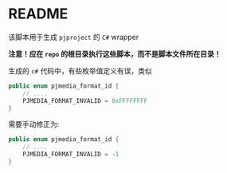 # README

该脚本用于生成 `pjproject` 的 `C#` wrapper

**注意！应在 `repo` 的根目录执行这些脚本，而不是脚本文件所在目录！**

生成的 `c#` 代码中，有些枚举值定义有误，类似

```csharp
public enum pjmedia_format_id {
    // ....
    PJMEDIA_FORMAT_INVALID = 0xFFFFFFFF
}
```

需要手动修正为:

```csharp
public enum pjmedia_format_id {
    // ....
    PJMEDIA_FORMAT_INVALID = -1
}
```

